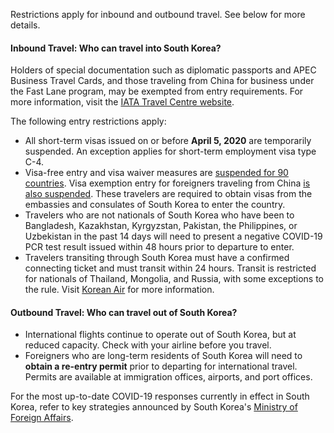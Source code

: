 Restrictions apply for inbound and outbound travel. See below for more details.

#### Inbound Travel: Who can travel into South Korea?

Holders of special documentation such as diplomatic passports and APEC Business Travel Cards, and those traveling from China for business under the Fast Lane program, may be exempted from entry requirements. For more information, visit the [IATA Travel Centre website](https://www.iatatravelcentre.com/world.php).

The following entry restrictions apply:

- All short-term visas issued on or before **April 5, 2020** are temporarily suspended. An exception applies  for short-term employment visa type C-4.
- Visa-free entry and visa waiver measures are [suspended for 90 countries](http://overseas.mofa.go.kr/hk-en/brd/m_1495/view.do?seq=761299). Visa exemption entry for foreigners traveling from China [is also suspended](https://kr.usembassy.gov/022420-covid-19-information/). These travelers are required to obtain visas from the embassies and consulates of South Korea to enter the country.
- Travelers who are not nationals of South Korea who have been to Bangladesh, Kazakhstan, Kyrgyzstan, Pakistan, the Philippines, or Uzbekistan in the past 14 days will need to present a negative COVID-19 PCR test result issued within 48 hours prior to departure to enter.
- Travelers transiting through South Korea must have a confirmed connecting ticket and must transit within 24 hours. Transit is restricted for nationals of Thailand, Mongolia, and Russia, with some exceptions to the rule. Visit [Korean Air](https://www.koreanair.com/global/en/2020_02_TSA_detail.html) for more information.

#### Outbound Travel: Who can travel out of South Korea?

- International flights continue to operate out of South Korea, but at reduced capacity. Check with your airline before you travel.
- Foreigners who are long-term residents of South Korea will need to **obtain a re-entry permit** prior to departing for international travel. Permits are available at immigration offices, airports, and port offices.

For the most up-to-date COVID-19 responses currently in effect in South Korea, refer to key strategies announced by South Korea's [Ministry of Foreign Affairs](http://www.mofa.go.kr/eng/brd/m_22742/list.do).
